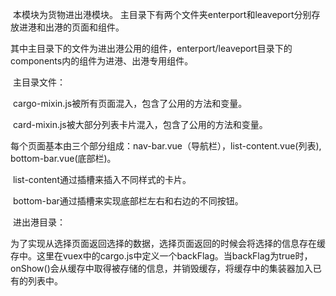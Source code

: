 ​		本模块为货物进出港模块。
​		主目录下有两个文件夹enterport和leaveport分别存放进港和出港的页面和组件。

​		其中主目录下的文件为进出港公用的组件，enterport/leaveport目录下的components内的组件为进港、出港专用组件。

​		主目录文件：

​			cargo-mixin.js被所有页面混入，包含了公用的方法和变量。

​			card-mixin.js被大部分列表卡片混入，包含了公用的方法和变量。

​			每个页面基本由三个部分组成：nav-bar.vue（导航栏），list-content.vue(列表), bottom-bar.vue(底部栏)。

​			list-content通过插槽来插入不同样式的卡片。

​			bottom-bar通过插槽来实现底部栏左右和右边的不同按钮。

​	进出港目录：

​			为了实现从选择页面返回选择的数据，选择页面返回的时候会将选择的信息存在缓存中。这里在vuex中的cargo.js中定义一个backFlag。当backFlag为true时，onShow()会从缓存中取得被存储的信息，并销毁缓存，将缓存中的集装器加入已有的列表中。

